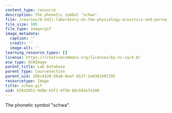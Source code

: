 ```yaml
---
content_type: resource
description: The phonetic symbol "schwa".
file: /courses/6-542j-laboratory-on-the-physiology-acoustics-and-perception-of-speech-fall-2005/b26420519d9eb3f19f56b0c501efe100_schwa.gif
file_size: 105
file_type: image/gif
image_metadata:
  caption: ''
  credit: ''
  image-alt: ''
learning_resource_types: []
license: https://creativecommons.org/licenses/by-nc-sa/4.0/
ocw_type: OCWImage
parent_title: Lab Database
parent_type: CourseSection
parent_uid: 10bc4420-56a8-8eaf-011f-1e0381b8f295
resourcetype: Image
title: schwa.gif
uid: b2642051-9d9e-b3f1-9f56-b0c501efe100
---
```

The phonetic symbol "schwa".